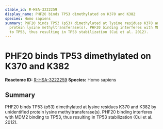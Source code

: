 ```yaml
---
stable_id: R-HSA-3222259
display_name: PHF20 binds TP53 dimethylated on K370 and K382
species: Homo sapiens
summary: PHF20 binds TP53 (p53) dimethylated at lysine residues K370 and K382 by unidentified
  protein lysine methyltransferase(s). PHF20 binding interferes with MDM2 binding
  to TP53, thus resulting in TP53 stabilization (Cui et al. 2012).
---
```


# PHF20 binds TP53 dimethylated on K370 and K382
**Reactome ID:** [R-HSA-3222259](https://reactome.org/content/detail/R-HSA-3222259)
**Species:** Homo sapiens

## Summary

PHF20 binds TP53 (p53) dimethylated at lysine residues K370 and K382 by unidentified protein lysine methyltransferase(s). PHF20 binding interferes with MDM2 binding to TP53, thus resulting in TP53 stabilization (Cui et al. 2012).

